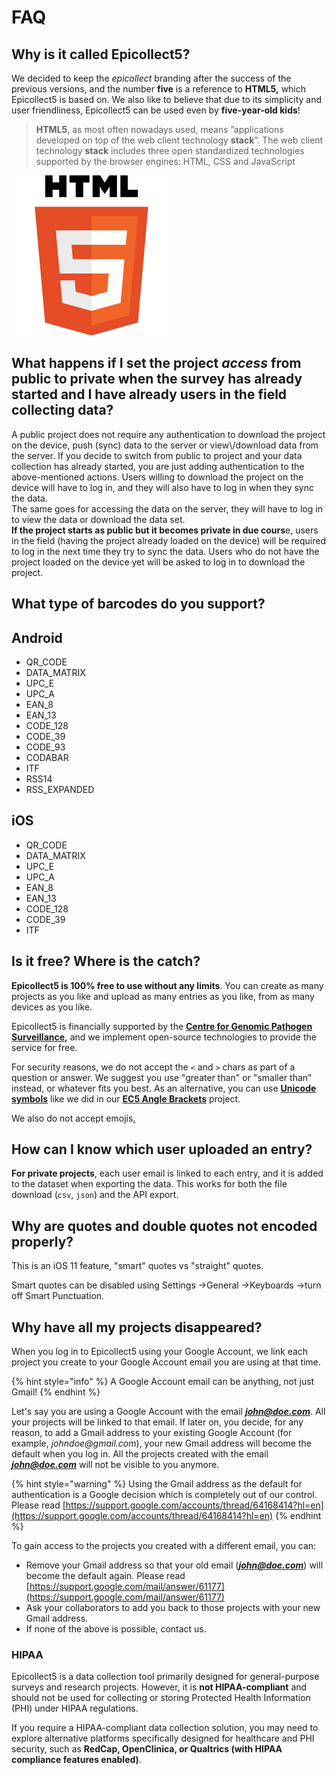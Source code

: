 # FAQ

## Why is it called Epicollect5?

We decided to keep the _epicollect_ branding after the success of the previous versions, and the number **five** is a reference to **HTML5,** which Epicollect5 is based on. We also like to believe that due to its simplicity and user friendliness, Epicollect5 can be used even by **five-year-old kids**!

> **HTML5**, as most often nowadays used, means ”applications developed on top of the web client technology **stack**”. The web client technology **stack** includes three open standardized technologies supported by the browser engines: HTML, CSS and JavaScript

![](../.gitbook/assets/HTML_Logo.png)

## What happens if I set the project _access_ from public to private when the survey has already started and I have already users in the field collecting data? <a href="#public-to-private" id="public-to-private"></a>

A public project does not require any authentication to download the project on the device, push (sync) data to the server or view\\/download data from the server. If you decide to switch from public to project and your data collection has already started, you are just adding authentication to the above-mentioned actions. Users willing to download the project on the device will have to log in, and they will also have to log in when they sync the data.\
The same goes for accessing the data on the server, they will have to log in to view the data or download the data set.\
**If the project starts as public but it becomes private in due cours**e, users in the field (having the project already loaded on the device) will be required to log in the next time they try to sync the data. Users who do not have the project loaded on the device yet will be asked to log in to download the project.

## What type of barcodes do you support? <a href="#barcode-support" id="barcode-support"></a>

## **Android**

* QR\_CODE
* DATA\_MATRIX
* UPC\_E
* UPC\_A
* EAN\_8
* EAN\_13
* CODE\_128
* CODE\_39
* CODE\_93
* CODABAR
* ITF
* RSS14
* RSS\_EXPANDED

## **iOS**

* QR\_CODE
* DATA\_MATRIX
* UPC\_E
* UPC\_A
* EAN\_8
* EAN\_13
* CODE\_128
* CODE\_39
* ITF

## Is it free? Where is the catch?

**Epicollect5 is 100% free to use without any limits**. You can create as many projects as you like and upload as many entries as you like, from as many devices as you like.

Epicollect5 is financially supported by the [**Centre for Genomic Pathogen Surveillance**](https://www.pathogensurveillance.net/)**,** and we implement open-source technologies to provide the service for free.

For security reasons, we do not accept the `<` and `>` chars as part of a question or answer. We suggest you use "greater than" or "smaller than" instead, or whatever fits you best. As an alternative, you can use [**Unicode symbols**](https://www.piliapp.com/symbol/#math) like we did in our [**EC5 Angle Brackets**](https://five.epicollect.net/project/ec5-angle-brackets) project.

We also do not accept emojis[.](https://en.wikipedia.org/wiki/Emoji)

## How can I know which user uploaded an entry?

**For private projects**, each user email is linked to each entry, and it is added to the dataset when exporting the data. This works for both the file download (`csv`, `json`) and the API export.

## Why are quotes and double quotes not encoded properly?

This is an iOS 11 feature, "smart" quotes vs "straight" quotes.

Smart quotes can be disabled using Settings ->General ->Keyboards ->turn off Smart Punctuation.

## Why have all my projects disappeared?

When you log in to Epicollect5 using your Google Account, we link each project you create to your Google Account email you are using at that time.

{% hint style="info" %}
A Google Account email can be anything, not just Gmail!
{% endhint %}

Let's say you are using a Google Account with the email _**john@doe.com**_. All your projects will be linked to that email. If later on, you decide, for any reason, to add a Gmail address to your existing Google Account (for example, _johndoe@gmail.com_), your new Gmail address will become the default when you log in. All the projects created with the email _**john@doe.com**_ will not be visible to you anymore.

{% hint style="warning" %}
Using the Gmail address as the default for authentication is a Google decision which is completely out of our control. Please read [https://support.google.com/accounts/thread/64168414?hl=en](https://support.google.com/accounts/thread/64168414?hl=en)
{% endhint %}

To gain access to the projects you created with a different email, you can:

* Remove your Gmail address so that your old email (_**john@doe.com**_) will become the default again. Please read [https://support.google.com/mail/answer/61177](https://support.google.com/mail/answer/61177)
* Ask your collaborators to add you back to those projects with your new Gmail address.
* If none of the above is possible, contact us.

### HIPAA

Epicollect5 is a data collection tool primarily designed for general-purpose surveys and research projects. However, it is **not HIPAA-compliant** and should not be used for collecting or storing Protected Health Information (PHI) under HIPAA regulations.

If you require a HIPAA-compliant data collection solution, you may need to explore alternative platforms specifically designed for healthcare and PHI security, such as **RedCap, OpenClinica, or Qualtrics (with HIPAA compliance features enabled)**.
